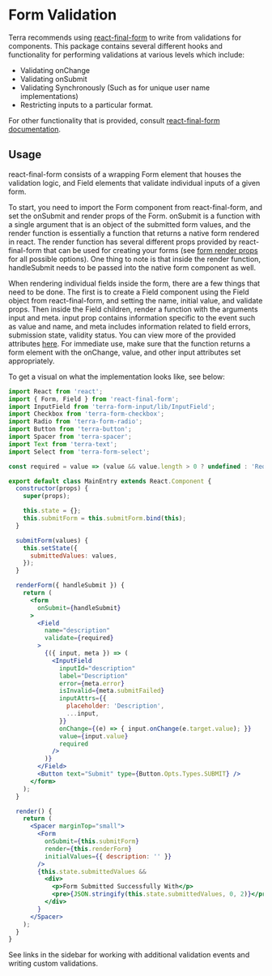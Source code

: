 # Form Validation

Terra recommends using [react-final-form](https://github.com/final-form/react-final-form) to write from validations for components. This package contains several different hooks and functionality for performing validations at various levels which include:

- Validating onChange
- Validating onSubmit
- Validating Synchronously (Such as for unique user name implementations)
- Restricting inputs to a particular format.

For other functionality that is provided, consult [react-final-form documentation](https://github.com/final-form/react-final-form).

## Usage

react-final-form consists of a wrapping Form element that houses the validation logic, and Field elements that validate individual inputs of a given form.

To start, you need to import the Form component from react-final-form, and set the onSubmit and render props of the Form. onSubmit is a function with a single argument that is an object of the submitted form values, and the render function is essentially a function that returns a native form rendered in react. The render function has several different props provided by react-final-form that can be used for creating your forms (see [form render props](https://github.com/final-form/react-final-form#formrenderprops) for all possible options). One thing to note is that inside the render function, handleSubmit needs to be passed into the native form component as well.

When rendering individual fields inside the form, there are a few things that need to be done. The first is to create a Field component using the Field object from react-final-form, and setting the name, initial value, and validate props. Then inside the Field children, render a function with the arguments input and meta. input prop contains information specific to the event such as value and name, and meta includes information related to field errors, submission state, validity status. You can view more of the provided attributes [here](https://github.com/final-form/react-final-form#fieldrenderprops). For immediate use, make sure that the function returns a form element with the onChange, value, and other input attributes set appropriately.

To get a visual on what the implementation looks like, see below:

```jsx
import React from 'react';
import { Form, Field } from 'react-final-form';
import InputField from 'terra-form-input/lib/InputField';
import Checkbox from 'terra-form-checkbox';
import Radio from 'terra-form-radio';
import Button from 'terra-button';
import Spacer from 'terra-spacer';
import Text from 'terra-text';
import Select from 'terra-form-select';

const required = value => (value && value.length > 0 ? undefined : 'Required');

export default class MainEntry extends React.Component {
  constructor(props) {
    super(props);

    this.state = {};
    this.submitForm = this.submitForm.bind(this);
  }

  submitForm(values) {
    this.setState({
      submittedValues: values,
    });
  }

  renderForm({ handleSubmit }) {
    return (
      <form
        onSubmit={handleSubmit}
      >
        <Field
          name="description"
          validate={required}
        >
          {({ input, meta }) => (
            <InputField
              inputId="description"
              label="Description"
              error={meta.error}
              isInvalid={meta.submitFailed}
              inputAttrs={{
                placeholder: 'Description',
                ...input,
              }}
              onChange={(e) => { input.onChange(e.target.value); }}
              value={input.value}
              required
            />
          )}
        </Field>
        <Button text="Submit" type={Button.Opts.Types.SUBMIT} />
      </form>
    );
  }

  render() {
    return (
      <Spacer marginTop="small">
        <Form
          onSubmit={this.submitForm}
          render={this.renderForm}
          initialValues={{ description: '' }}
        />
        {this.state.submittedValues &&
          <div>
            <p>Form Submitted Successfully With</p>
            <pre>{JSON.stringify(this.state.submittedValues, 0, 2)}</pre>
          </div>
        }
      </Spacer>
    );
  }
}
```

See links in the sidebar for working with additional validation events and writing custom validations.
